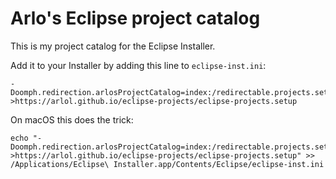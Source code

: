 # Arlo's Eclipse project catalog

This is my project catalog for the Eclipse Installer.

Add it to your Installer by adding this line to `eclipse-inst.ini`:

```
-Doomph.redirection.arlosProjectCatalog=index:/redirectable.projects.setup->https://arlol.github.io/eclipse-projects/eclipse-projects.setup
```

On macOS this does the trick:

```
echo "-Doomph.redirection.arlosProjectCatalog=index:/redirectable.projects.setup->https://arlol.github.io/eclipse-projects/eclipse-projects.setup" >> /Applications/Eclipse\ Installer.app/Contents/Eclipse/eclipse-inst.ini
```
